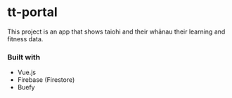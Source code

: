 tt-portal
=========

This project is an app that shows taiohi and their whānau their learning and fitness data.

### Built with
- Vue.js
- Firebase (Firestore)
- Buefy
